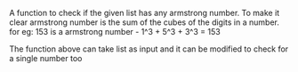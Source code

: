 A function to check if the given list has any armstrong number. To make it clear armstrong number is the sum of the cubes of the digits in a number. 
for eg:
153 is a armstrong number - 1^3 + 5^3 + 3^3 = 153

The function above can take list as input and it can be modified to check for a single number too
